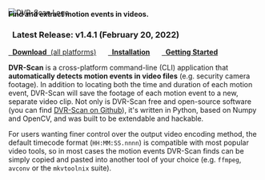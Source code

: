<img alt="DVR-Scan Logo" src="img/dvr-scan-logo_small.png"/>
<h4 class="wy-text-info" style="margin-top:-1em;">Find and extract motion events in videos.</h4>

<div class="important">
<h3 class="wy-text-neutral"><span class="fa fa-info-circle wy-text-info"></span>&nbsp; Latest Release: <b>v1.4.1</b> (February 20, 2022)</h3>
<a href="download/" class="btn btn-info" style="margin-bottom:8px;" role="button"><span class="fa fa-download"></span>&nbsp; <b>Download</b>&nbsp;&nbsp;(all platforms)</a> &nbsp;&nbsp;&nbsp;&nbsp; <a href="guide/installing/" class="btn btn-success" style="margin-bottom:8px;" role="button"><span class="fa fa-gear"></span>&nbsp; <b>Installation</b></a> &nbsp;&nbsp;&nbsp;&nbsp; <a href="guide/examples/" class="btn btn-warning" style="margin-bottom:8px;" role="button"><span class="fa fa-book"></span>&nbsp; <b>Getting Started</b></a>
</div>


**DVR-Scan** is a cross-platform command-line (CLI) application that **automatically detects motion events in video files** (e.g. security camera footage).  In addition to locating both the time and duration of each motion event, DVR-Scan will save the footage of each motion event to a new, separate video clip.  Not only is DVR-Scan free and open-source software (you can find [DVR-Scan on Github](https://github.com/Breakthrough/DVR-Scan)), it's written in Python, based on Numpy and OpenCV, and was built to be extendable and hackable.

For users wanting finer control over the output video encoding method, the default timecode format (`HH:MM:SS.nnnn`) is compatible with most popular video tools, so in most cases the motion events DVR-Scan finds can be simply copied and pasted into another tool of your choice (e.g. `ffmpeg`, `avconv` or the `mkvtoolnix` suite).
